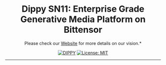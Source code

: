 <div align="center">

# Dippy SN11: Enterprise Grade Generative Media Platform on Bittensor  <!-- omit in toc -->


Please check our [Website](https://hopeful-music-819679.framer.app) for more details on our vision.*

[![DIPPY](/assets/banner.png)](https://dippy.ai)
[![License: MIT](https://img.shields.io/badge/License-MIT-yellow.svg)](https://opensource.org/licenses/MIT) 

---
